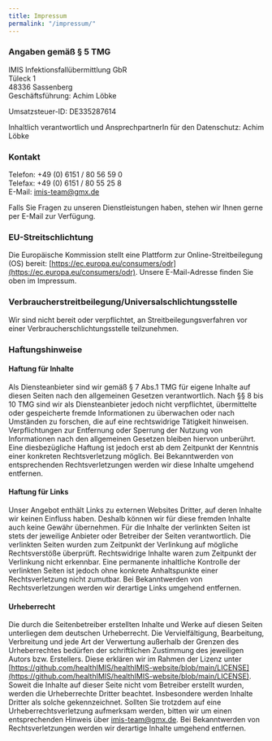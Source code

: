 ```yaml
---
title: Impressum
permalink: "/impressum/"
---
```

### Angaben gemäß § 5 TMG
IMIS Infektionsfallübermittlung GbR   
Tüleck 1   
48336 Sassenberg   
Geschäftsführung: Achim Löbke

[comment]: <> (Handelsregister: **TBD**)   
[comment]: <> (Registergericht: **TBD**)   
Umsatzsteuer-ID: DE335287614

Inhaltlich verantwortlich und AnsprechpartnerIn für den Datenschutz:
Achim Löbke  

### Kontakt
Telefon: +49 (0) 6151 / 80 56 59 0   
Telefax: +49 (0) 6151 / 80 55 25 8   
E-Mail: [&#105;&#109;&#105;&#115;&#045;&#116;&#101;&#097;&#109;&#064;&#103;&#109;&#120;&#046;&#100;&#101;](mailto:&#105;&#109;&#105;&#115;&#045;&#116;&#101;&#097;&#109;&#064;&#103;&#109;&#120;&#046;&#100;&#101;)

Falls Sie Fragen zu unseren Dienstleistungen haben, stehen wir Ihnen gerne per E-Mail zur Verfügung.

[comment]: <> (Bei Fragen im Zusammenhang mit der Erhebung, Verarbeitung oder Nutzung personenbezogener Daten können Sie sich jederzeit an den betrieblichen Beauftragten für den Datenschutz wenden.)   
[comment]: <> (Datenschutzbeauftragter: **TBD**)

### EU-Streitschlichtung
Die Europäische Kommission stellt eine Plattform zur Online-Streitbeilegung (OS) bereit:
[https://ec.europa.eu/consumers/odr](https://ec.europa.eu/consumers/odr).
Unsere E-Mail-Adresse finden Sie oben im Impressum.

### Verbraucherstreitbeilegung/Universalschlichtungsstelle
Wir sind nicht bereit oder verpflichtet, an Streitbeilegungsverfahren vor einer
Verbraucherschlichtungsstelle teilzunehmen.

### Haftungshinweise
#### Haftung für Inhalte
Als Diensteanbieter sind wir gemäß § 7 Abs.1 TMG für eigene Inhalte auf diesen Seiten nach den
allgemeinen Gesetzen verantwortlich. Nach §§ 8 bis 10 TMG sind wir als Diensteanbieter jedoch nicht
verpflichtet, übermittelte oder gespeicherte fremde Informationen zu überwachen oder nach Umständen zu
forschen, die auf eine rechtswidrige Tätigkeit hinweisen.
Verpflichtungen zur Entfernung oder Sperrung der Nutzung von Informationen nach den allgemeinen
Gesetzen bleiben hiervon unberührt. Eine diesbezügliche Haftung ist jedoch erst ab dem Zeitpunkt der
Kenntnis einer konkreten Rechtsverletzung möglich. Bei Bekanntwerden von entsprechenden
Rechtsverletzungen werden wir diese Inhalte umgehend entfernen.

#### Haftung für Links
Unser Angebot enthält Links zu externen Websites Dritter, auf deren Inhalte wir keinen Einfluss haben.
Deshalb können wir für diese fremden Inhalte auch keine Gewähr übernehmen. Für die Inhalte der
verlinkten Seiten ist stets der jeweilige Anbieter oder Betreiber der Seiten verantwortlich. Die verlinkten
Seiten wurden zum Zeitpunkt der Verlinkung auf mögliche Rechtsverstöße überprüft. Rechtswidrige Inhalte
waren zum Zeitpunkt der Verlinkung nicht erkennbar.
Eine permanente inhaltliche Kontrolle der verlinkten Seiten ist jedoch ohne konkrete Anhaltspunkte einer
Rechtsverletzung nicht zumutbar. Bei Bekanntwerden von Rechtsverletzungen werden wir derartige Links
umgehend entfernen.

#### Urheberrecht
Die durch die Seitenbetreiber erstellten Inhalte und Werke auf diesen Seiten unterliegen dem deutschen
Urheberrecht. Die Vervielfältigung, Bearbeitung, Verbreitung und jede Art der Verwertung außerhalb der
Grenzen des Urheberrechtes bedürfen der schriftlichen Zustimmung des jeweiligen Autors bzw. Erstellers. 
Diese erklären wir im Rahmen der Lizenz unter [https://github.com/healthIMIS/healthIMIS-website/blob/main/LICENSE](https://github.com/healthIMIS/healthIMIS-website/blob/main/LICENSE). 
Soweit die Inhalte auf dieser Seite nicht vom Betreiber erstellt wurden, werden die Urheberrechte Dritter
beachtet. Insbesondere werden Inhalte Dritter als solche gekennzeichnet. Sollten Sie trotzdem auf eine
Urheberrechtsverletzung aufmerksam werden, bitten wir um einen entsprechenden Hinweis über [&#105;&#109;&#105;&#115;&#045;&#116;&#101;&#097;&#109;&#064;&#103;&#109;&#120;&#046;&#100;&#101;](mailto:&#105;&#109;&#105;&#115;&#045;&#116;&#101;&#097;&#109;&#064;&#103;&#109;&#120;&#046;&#100;&#101;). Bei
Bekanntwerden von Rechtsverletzungen werden wir derartige Inhalte umgehend entfernen.
